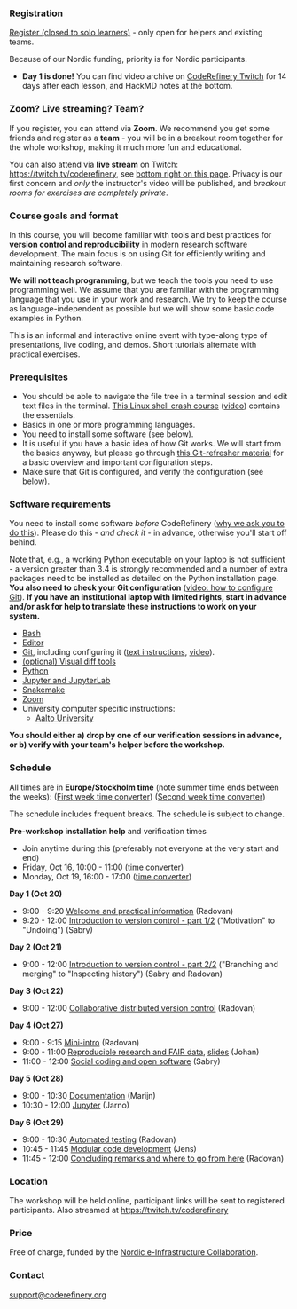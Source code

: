 

### Registration

<a class="btn btn-warning" href="https://indico.neic.no/event/151/"
data-mode="1" target="_blank">Register (closed to solo learners)</a> -
only open for helpers and existing teams.

Because of our Nordic funding, priority is for Nordic participants.

* **Day 1 is done!** You can find video archive on [CodeRefinery
  Twitch](https://www.twitch.tv/coderefinery/videos) for 14 days after
  each lesson, and HackMD notes at the bottom.


### Zoom?  Live streaming?  Team?

If you register, you can attend via **Zoom**.  We recommend you get
some friends and register as a **team** - you will be in a breakout
room together for the whole workshop, making it much more fun and
educational.

You can also attend via **live stream** on Twitch: <https://twitch.tv/coderefinery>,
see [bottom right on this page](#streaming-info).
Privacy is our first concern and *only* the instructor's video will be
published, and *breakout rooms for exercises are completely private*.


### Course goals and format

In this course, you will become familiar with tools and best practices for
**version control and reproducibility** in modern research software development.
The main focus is on using Git for efficiently writing and maintaining research
software.

**We will not teach programming**, but we teach the tools you need to use programming
well.  We assume that you are familiar with the programming language that you
use in your work and research. We try to keep the course as
language-independent as possible but we will show some basic code examples in
Python.

This is an informal and interactive online event with type-along type
of presentations, live coding, and demos. Short tutorials alternate
with practical exercises.


### Prerequisites

- You should be able to navigate the file tree in a terminal session and edit
  text files in the terminal.
  [This Linux shell crash course](https://scicomp.aalto.fi/scicomp/shell/)
  ([video](https://youtu.be/56p6xX0aToI))
  contains the essentials.
- Basics in one or more programming languages.
- You need to install some software (see below).
- It is useful if you have a basic idea of how Git works. We will start from
  the basics anyway, but please go through
  [this Git-refresher material](https://coderefinery.github.io/git-refresher/)
  for a basic overview and important configuration steps.
- Make sure that Git is configured, and verify the configuration (see below).


### Software requirements

You need to install some software *before* CodeRefinery ([why we ask
you to do
this](https://coderefinery.github.io/installation/#why-are-we-asking-participants-to-install-software)).
Please do this - *and check it* - in advance, otherwise you'll start off
behind.

Note that, e.g., a working Python executable on your laptop is not sufficient -
a version greater than 3.4 is strongly recommended and a number of extra
packages need to be installed as detailed on the Python installation
page. **You also need to check your Git configuration**
([video: how to configure Git](https://www.youtube.com/watch?v=WdDTp8NeHBs&list=PLpLblYHCzJACyKCfHnPwRruOxllNoHsEg)).
**If you have an institutional laptop with limited rights, start in advance
and/or ask for help to translate these instructions to work on your system.**

- [Bash](https://coderefinery.github.io/installation/bash/)
- [Editor](https://coderefinery.github.io/installation/editors/)
- [Git](https://coderefinery.github.io/installation/git/), including
  configuring it ([text instructions](https://coderefinery.github.io/installation/git/#configuring-git),
  [video](https://www.youtube.com/watch?v=WdDTp8NeHBs&t=258s)).
- [(optional) Visual diff tools](https://coderefinery.github.io/installation/difftools/)
- [Python](https://coderefinery.github.io/installation/python/)
- [Jupyter and JupyterLab](https://coderefinery.github.io/installation/jupyter)
- [Snakemake](https://coderefinery.github.io/installation/snakemake)
- [Zoom](https://coderefinery.github.io/installation/zoom/)
- University computer specific instructions:
  - [Aalto University](https://scicomp.aalto.fi/aalto/coderefinery-setup/)

**You should either a) drop by one of our verification sessions in
advance, or b) verify with your team's helper before the workshop.**


### Schedule

All times are in **Europe/Stockholm time** (note summer time ends
between the weeks):
([First week time converter](https://arewemeetingyet.com/Stockholm/2020-10-20/09:00/CodeRefinery))
([Second week time converter](https://arewemeetingyet.com/Stockholm/2020-10-27/09:00/CodeRefinery))

The schedule includes frequent breaks.
The schedule is subject to change.

**Pre-workshop installation help** and verification times
- Join anytime during this (preferably not everyone at the very start
  and end)
- Friday, Oct 16, 10:00 - 11:00 ([time converter](https://arewemeetingyet.com/Stockholm/2020-10-16/10:00/CodeRefinery%20install%20time))
- Monday, Oct 19, 16:00 - 17:00 ([time converter](https://arewemeetingyet.com/Stockholm/2020-10-19/16:00/CodeRefinery%20install%20time))


**Day 1 (Oct 20)**
- 9:00 - 9:20
  [Welcome and practical information](https://github.com/coderefinery/workshop-intro/blob/master/README.md)
  (Radovan)
- 9:20 - 12:00
  [Introduction to version control - part 1/2](https://coderefinery.github.io/git-intro/) ("Motivation" to "Undoing")
  (Sabry)


**Day 2 (Oct 21)**
- 9:00 - 12:00
  [Introduction to version control - part 2/2](https://coderefinery.github.io/git-intro/) ("Branching and merging" to "Inspecting history")
  (Sabry and Radovan)


**Day 3 (Oct 22)**
- 9:00 - 12:00
  [Collaborative distributed version control](https://coderefinery.github.io/git-collaborative/)
  (Radovan)


**Day 4 (Oct 27)**
- 9:00 - 9:15
  [Mini-intro](https://github.com/coderefinery/workshop-intro/blob/master/README.md)
  (Radovan)
- 9:00 - 11:00
  [Reproducible research and FAIR data](https://coderefinery.github.io/reproducible-research/), [slides](https://jhidding.github.io/rr-presentation/)
  (Johan)
- 11:00 - 12:00
  [Social coding and open software](https://cicero.xyz/v3/remark/0.14.0/github.com/coderefinery/social-coding/master/talk.md)
  (Sabry)


**Day 5 (Oct 28)**
- 9:00 - 10:30
  [Documentation](https://coderefinery.github.io/documentation/)
  (Marijn)
- 10:30 - 12:00
  [Jupyter](https://coderefinery.github.io/jupyter/)
  (Jarno)


**Day 6 (Oct 29)**
- 9:00 - 10:30
  [Automated testing](https://coderefinery.github.io/testing/)
  (Radovan)
- 10:45 - 11:45
  [Modular code development](https://github.com/coderefinery/modular-type-along)
  (Jens)
- 11:45 - 12:00
  [Concluding remarks and where to go from here](https://github.com/coderefinery/workshop-outro/blob/master/README.md)
  (Radovan)


### Location

The workshop will be held online, participant links will be sent to
registered participants.  Also streamed at <https://twitch.tv/coderefinery>


### Price

Free of charge, funded by the [Nordic e-Infrastructure
Collaboration](https://neic.no/).


### Contact

support@coderefinery.org
